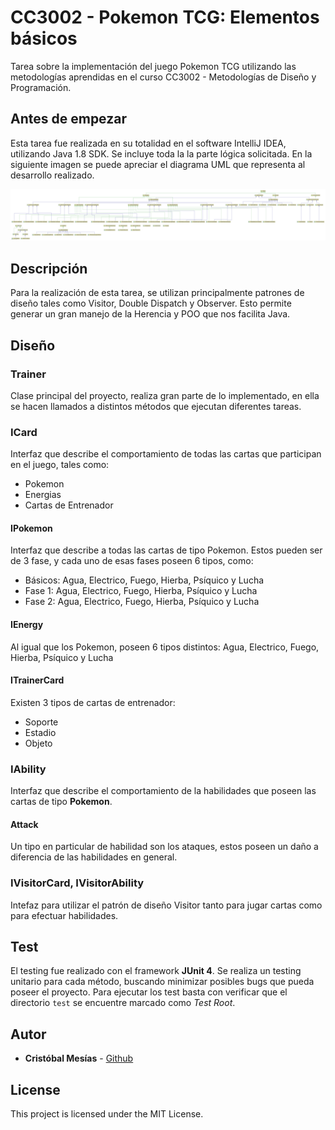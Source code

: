 # CC3002 - Pokemon TCG: Elementos básicos

Tarea sobre la implementación del juego Pokemon TCG utilizando 
las metodologías aprendidas en el curso CC3002 - Metodologías de Diseño y Programación.

## Antes de empezar

Esta tarea fue realizada en su totalidad en el software IntelliJ IDEA, utilizando Java 1.8 SDK. 
Se incluye toda la la parte lógica solicitada. En la siguiente imagen se puede apreciar el 
diagrama UML que representa al desarrollo realizado.

![Alt text](package-cc3002.png "UML")


## Descripción 

Para la realización de esta tarea, se utilizan principalmente patrones de diseño tales como Visitor, Double Dispatch y Observer. 
Esto permite generar un gran manejo de la Herencia y POO que nos facilita Java.

## Diseño

### Trainer 
Clase principal del proyecto, realiza gran parte de lo implementado, en ella se hacen llamados a distintos métodos que ejecutan diferentes 
tareas.

### ICard
Interfaz que describe el comportamiento de todas las cartas que participan en el juego, tales como:
 
 * Pokemon
 * Energias
 * Cartas de Entrenador
 
#### IPokemon

Interfaz que describe a todas las cartas de tipo Pokemon. Estos pueden ser de 3 fase, y cada uno de esas fases poseen 6 tipos, como:
* Básicos: Agua, Electrico, Fuego, Hierba, Psíquico y Lucha  
* Fase 1: Agua, Electrico, Fuego, Hierba, Psíquico y Lucha
* Fase 2: Agua, Electrico, Fuego, Hierba, Psíquico y Lucha

#### IEnergy
Al igual que los Pokemon, poseen 6 tipos distintos: Agua, Electrico, Fuego, Hierba, Psíquico y Lucha

#### ITrainerCard
Existen 3 tipos de cartas de entrenador:
* Soporte
* Estadio
* Objeto

### IAbility

Interfaz que describe el comportamiento de la habilidades que poseen las cartas de tipo **Pokemon**. 

#### Attack
Un tipo en particular de habilidad son los ataques, estos poseen un daño a diferencia de las habilidades en general.

### IVisitorCard, IVisitorAbility
Intefaz para utilizar el patrón de diseño Visitor tanto para jugar cartas como para efectuar habilidades.

## Test

El testing fue realizado con el framework **JUnit 4**. Se realiza un testing unitario para cada método, 
buscando minimizar posibles bugs que pueda poseer el proyecto.
Para ejecutar los test basta con verificar que el directorio `test`
se encuentre marcado como _Test Root_.


## Autor

* **Cristóbal Mesías** - [Github](https://github.com/cmesiasd)


## License

This project is licensed under the MIT License.


